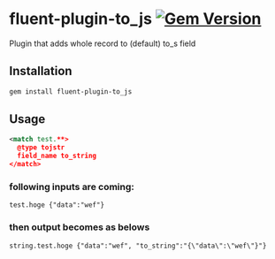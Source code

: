 # fluent-plugin-to_js [![Gem Version](https://badge.fury.io/rb/fluent-plugin-to_s.svg)](http://badge.fury.io/rb/fluent-plugin-to_s)

Plugin that adds whole record to (default) to_s field

## Installation

```bash
gem install fluent-plugin-to_js
```

## Usage

```xml
<match test.**>
  @type tojstr
  field_name to_string
</match>
```

### following inputs are coming:

```
test.hoge {"data":"wef"}
```

### then output becomes as belows

```
string.test.hoge {"data":"wef", "to_string":"{\"data\":\"wef\"}"}
```
